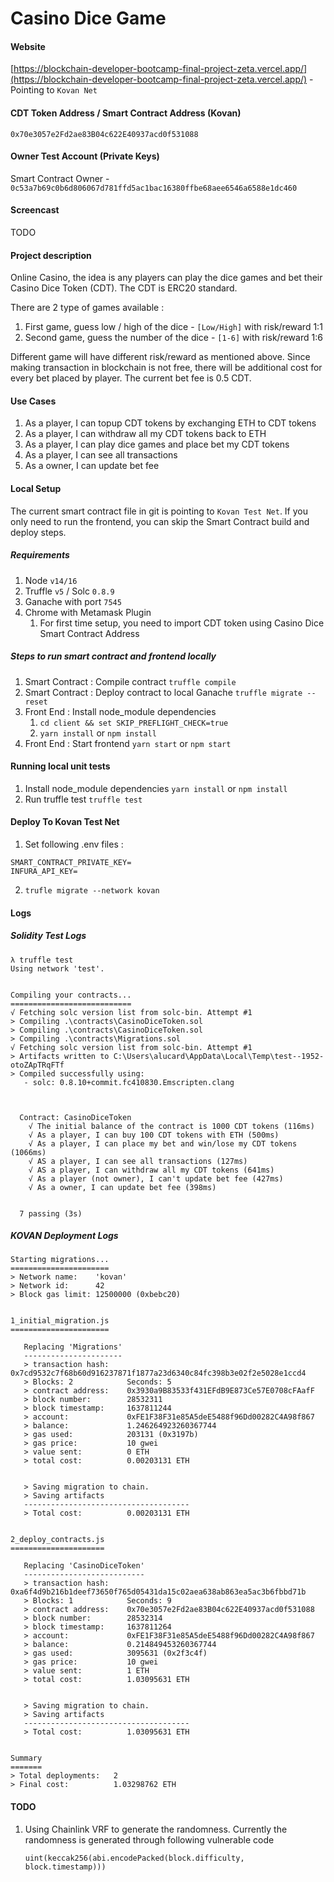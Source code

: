 # Casino Dice Game
#### Website
[https://blockchain-developer-bootcamp-final-project-zeta.vercel.app/](https://blockchain-developer-bootcamp-final-project-zeta.vercel.app/) - Pointing to `Kovan Net` 

#### CDT Token Address / Smart Contract Address (Kovan)
`0x70e3057e2Fd2ae83B04c622E40937acd0f531088`

#### Owner Test Account (Private Keys)
Smart Contract Owner - `0c53a7b69c0b6d806067d781ffd5ac1bac16380ffbe68aee6546a6588e1dc460`

#### Screencast

TODO

#### Project description

Online Casino, the idea is any players can play the dice games and bet their Casino Dice Token (CDT).
The CDT is ERC20 standard.

There are 2 type of games available : 
   1. First game, guess low / high of the dice - `[Low/High]` with risk/reward 1:1
   2. Second game, guess the number of the dice -  `[1-6]` with risk/reward 1:6

Different game will have different risk/reward as mentioned above.
Since making transaction in blockchain is not free, there will be additional cost for every bet placed by player. The current bet fee is 0.5 CDT.

#### Use Cases

1. As a player, I can topup CDT tokens by exchanging ETH to CDT tokens
2. As a player, I can withdraw all my CDT tokens back to ETH
3. As a player, I can play dice games and place bet my CDT tokens
4. As a player, I can see all transactions
5. As a owner, I can update bet fee


#### Local Setup
The current smart contract file in git is pointing to `Kovan Test Net`. If you only need to run the frontend, you can skip the Smart Contract build and deploy steps.
##### Requirements 
   1. Node `v14/16`
   2. Truffle `v5` / Solc `0.8.9`
   3. Ganache with port `7545`
   4. Chrome with Metamask Plugin
      1. For first time setup, you need to import CDT token using Casino Dice Smart Contract Address
   
##### Steps to run smart contract and frontend locally
1. Smart Contract : Compile contract
   `truffle compile`
2. Smart Contract : Deploy contract to local Ganache
   `truffle migrate --reset`
3. Front End : Install node_module dependencies
   1. `cd client && set SKIP_PREFLIGHT_CHECK=true`
   2. `yarn install` or `npm install`
4. Front End : Start frontend
    `yarn start` or `npm start`


#### Running local unit tests
1. Install node_module dependencies
`yarn install` or `npm install`
2. Run truffle test 
`truffle test`


#### Deploy To Kovan Test Net

1. Set following .env files :
```
SMART_CONTRACT_PRIVATE_KEY=
INFURA_API_KEY=
```
2. `trufle migrate --network kovan`


#### Logs
##### Solidity Test Logs
```
λ truffle test
Using network 'test'.


Compiling your contracts...
===========================
√ Fetching solc version list from solc-bin. Attempt #1
> Compiling .\contracts\CasinoDiceToken.sol
> Compiling .\contracts\CasinoDiceToken.sol
> Compiling .\contracts\Migrations.sol
√ Fetching solc version list from solc-bin. Attempt #1
> Artifacts written to C:\Users\alucard\AppData\Local\Temp\test--1952-otoZApTRqFTf
> Compiled successfully using:
   - solc: 0.8.10+commit.fc410830.Emscripten.clang



  Contract: CasinoDiceToken
    √ The initial balance of the contract is 1000 CDT tokens (116ms)
    √ As a player, I can buy 100 CDT tokens with ETH (500ms)
    √ As a player, I can place my bet and win/lose my CDT tokens (1066ms)
    √ AS a player, I can see all transactions (127ms)
    √ AS a player, I can withdraw all my CDT tokens (641ms)
    √ As a player (not owner), I can't update bet fee (427ms)
    √ As a owner, I can update bet fee (398ms)


  7 passing (3s)
  ```
##### KOVAN Deployment Logs
```
Starting migrations...
======================
> Network name:    'kovan'
> Network id:      42
> Block gas limit: 12500000 (0xbebc20)


1_initial_migration.js
======================

   Replacing 'Migrations'
   ----------------------
   > transaction hash:    0x7cd9532c7f68b60d916237871f1877a23d6340c84fc398b3e02f2e5028e1ccd4
   > Blocks: 2            Seconds: 5
   > contract address:    0x3930a9B83533f431EFdB9E873Ce57E0708cFAafF
   > block number:        28532311
   > block timestamp:     1637811244
   > account:             0xFE1F38F31e85A5deE5488f96Dd00282C4A98f867
   > balance:             1.246264923260367744
   > gas used:            203131 (0x3197b)
   > gas price:           10 gwei
   > value sent:          0 ETH
   > total cost:          0.00203131 ETH


   > Saving migration to chain.
   > Saving artifacts
   -------------------------------------
   > Total cost:          0.00203131 ETH


2_deploy_contracts.js
=====================

   Replacing 'CasinoDiceToken'
   ---------------------------
   > transaction hash:    0xa6f4d9b216b1deef73650f765d05431da15c02aea638ab863ea5ac3b6fbbd71b
   > Blocks: 1            Seconds: 9
   > contract address:    0x70e3057e2Fd2ae83B04c622E40937acd0f531088
   > block number:        28532314
   > block timestamp:     1637811264
   > account:             0xFE1F38F31e85A5deE5488f96Dd00282C4A98f867
   > balance:             0.214849453260367744
   > gas used:            3095631 (0x2f3c4f)
   > gas price:           10 gwei
   > value sent:          1 ETH
   > total cost:          1.03095631 ETH


   > Saving migration to chain.
   > Saving artifacts
   -------------------------------------
   > Total cost:          1.03095631 ETH


Summary
=======
> Total deployments:   2
> Final cost:          1.03298762 ETH
```

#### TODO
1. Using Chainlink VRF to generate the randomness. Currently the randomness is generated through following vulnerable code
   ```
   uint(keccak256(abi.encodePacked(block.difficulty, block.timestamp)))
   ```